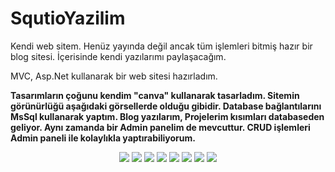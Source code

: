 # SqutioYazilim
Kendi web sitem. Henüz yayında değil ancak tüm işlemleri bitmiş hazır bir blog sitesi. İçerisinde kendi yazılarımı paylaşacağım.
<p>MVC, Asp.Net kullanarak bir web sitesi hazırladım. </p>
<p><b>Tasarımların çoğunu kendim "canva" kullanarak tasarladım. Sitemin görünürlüğü aşağıdaki görsellerde olduğu gibidir. Database bağlantılarını MsSql kullanarak yaptım. Blog yazılarım, Projelerim kısımları databaseden geliyor. Aynı zamanda bir Admin panelim de mevcuttur. CRUD işlemleri Admin paneli ile kolaylıkla yaptırabiliyorum.</b></p>
<p align="center">
<img src="https://user-images.githubusercontent.com/49655751/194067700-1b04b762-8b5b-4e82-8f92-2af27da68a6a.png">
<img src="https://user-images.githubusercontent.com/49655751/194067931-67da30c4-e4c3-473b-8ab2-f82917f0ec3f.png">
<img src="https://user-images.githubusercontent.com/49655751/194068085-4e1f0fe1-24fe-40a6-b1f8-9c43cedc07c8.png">
<img src="https://user-images.githubusercontent.com/49655751/194068230-e5ffdc6e-8bb4-42b1-84a4-1c09660e4a71.png">
<img src="https://user-images.githubusercontent.com/49655751/194068357-cdebb7c8-2ba0-458b-8e18-344fdc1ad034.png">
<img src="https://user-images.githubusercontent.com/49655751/194068487-89110dda-d1a6-48b4-b112-7f8d3ba8a8b2.png">
<img src="https://user-images.githubusercontent.com/49655751/194068687-3ab8d114-c56d-4843-8eec-c4c35e5d91fe.png">
<img src="https://user-images.githubusercontent.com/49655751/194068797-ed2e5343-e63c-4f78-b919-befbce75392f.png">
<p/>

